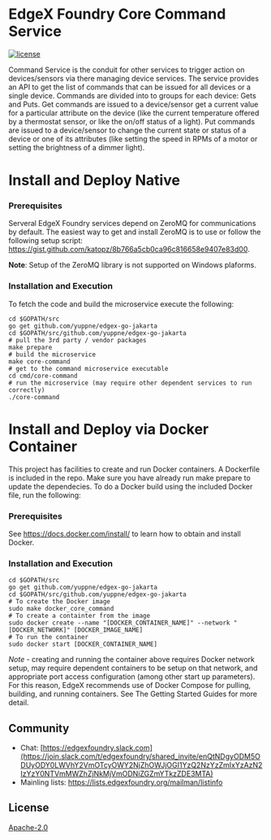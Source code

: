 # EdgeX Foundry Core Command Service
[![license](https://img.shields.io/badge/license-Apache%20v2.0-blue.svg)](LICENSE)

Command Service is the conduit for other services to trigger action on devices/sensors via there managing device services. The service provides an API to get the list of commands that can be issued for all devices or a single device. Commands are divided into to groups for each device: Gets and Puts. Get commands are issued to a device/sensor get a current value for a particular attribute on the device (like the current temperature offered by a thermostat sensor, or like the on/off status of a light). Put commands are issued to a device/sensor to change the current state or status of a device or one of its attributes (like setting the speed in RPMs of a motor or setting the brightness of a dimmer light).

# Install and Deploy Native #

### Prerequisites ###
Serveral EdgeX Foundry services depend on ZeroMQ for communications by default.  The easiest way to get and install ZeroMQ is to use or follow the following setup script:  https://gist.github.com/katopz/8b766a5cb0ca96c816658e9407e83d00.

**Note**: Setup of the ZeroMQ library is not supported on Windows plaforms.

### Installation and Execution ###
To fetch the code and build the microservice execute the following:

```
cd $GOPATH/src
go get github.com/yuppne/edgex-go-jakarta
cd $GOPATH/src/github.com/yuppne/edgex-go-jakarta
# pull the 3rd party / vendor packages
make prepare
# build the microservice
make core-command
# get to the command microservice executable
cd cmd/core-command
# run the microservice (may require other dependent services to run correctly)
./core-command
```

# Install and Deploy via Docker Container #
This project has facilities to create and run Docker containers.  A Dockerfile is included in the repo. Make sure you have already run make prepare to update the dependecies. To do a Docker build using the included Docker file, run the following:

### Prerequisites ###
See https://docs.docker.com/install/ to learn how to obtain and install Docker.

### Installation and Execution ###

```
cd $GOPATH/src
go get github.com/yuppne/edgex-go-jakarta
cd $GOPATH/src/github.com/yuppne/edgex-go-jakarta
# To create the Docker image
sudo make docker_core_command
# To create a containter from the image
sudo docker create --name "[DOCKER_CONTAINER_NAME]" --network "[DOCKER_NETWORK]" [DOCKER_IMAGE_NAME]
# To run the container
sudo docker start [DOCKER_CONTAINER_NAME]
```

*Note* - creating and running the container above requires Docker network setup, may require dependent containers to be setup on that network, and appropriate port access configuration (among other start up parameters).  For this reason, EdgeX recommends use of Docker Compose for pulling, building, and running containers.  See The Getting Started Guides for more detail.
 

## Community
- Chat: [https://edgexfoundry.slack.com](https://join.slack.com/t/edgexfoundry/shared_invite/enQtNDgyODM5ODUyODY0LWVhY2VmOTcyOWY2NjZhOWJjOGI1YzQ2NzYzZmIxYzAzN2IzYzY0NTVmMWZhZjNkMjVmODNiZGZmYTkzZDE3MTA)
- Mainling lists: https://lists.edgexfoundry.org/mailman/listinfo

## License
[Apache-2.0](LICENSE)


